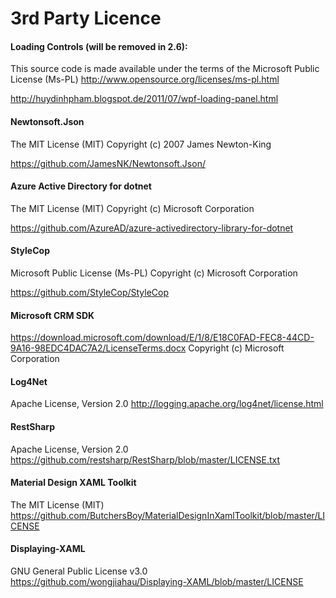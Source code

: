 # 3rd Party Licence

#### Loading Controls (will be removed in 2.6):

This source code is made available under the terms of the Microsoft Public License (Ms-PL)
http://www.opensource.org/licenses/ms-pl.html

http://huydinhpham.blogspot.de/2011/07/wpf-loading-panel.html

#### Newtonsoft.Json
The MIT License (MIT)
Copyright (c) 2007 James Newton-King

https://github.com/JamesNK/Newtonsoft.Json/

#### Azure Active Directory for dotnet
The MIT License (MIT)
Copyright (c) Microsoft Corporation

https://github.com/AzureAD/azure-activedirectory-library-for-dotnet


#### StyleCop
Microsoft Public License (Ms-PL)
Copyright (c) Microsoft Corporation

https://github.com/StyleCop/StyleCop



#### Microsoft CRM SDK
https://download.microsoft.com/download/E/1/8/E18C0FAD-FEC8-44CD-9A16-98EDC4DAC7A2/LicenseTerms.docx
Copyright (c) Microsoft Corporation


#### Log4Net
Apache License, Version 2.0
http://logging.apache.org/log4net/license.html


#### RestSharp
Apache License, Version 2.0
https://github.com/restsharp/RestSharp/blob/master/LICENSE.txt

#### Material Design XAML Toolkit
The MIT License (MIT)
https://github.com/ButchersBoy/MaterialDesignInXamlToolkit/blob/master/LICENSE

#### Displaying-XAML
GNU General Public License v3.0
https://github.com/wongjiahau/Displaying-XAML/blob/master/LICENSE
